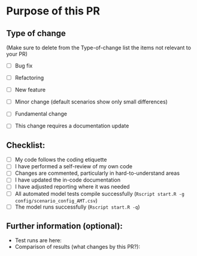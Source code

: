 # Purpose of this PR


## Type of change

(Make sure to delete from the Type-of-change list the items not relevant to your PR)

- [ ] Bug fix 
- [ ] Refactoring
- [ ] New feature 
- [ ] Minor change (default scenarios show only small differences)
- [ ] Fundamental change
- [ ] This change requires a documentation update


## Checklist:

- [ ] My code follows the coding etiquette
- [ ] I have performed a self-review of my own code
- [ ] Changes are commented, particularly in hard-to-understand areas
- [ ] I have updated the in-code documentation
- [ ] I have adjusted reporting where it was needed
- [ ] All automated model tests compile successfully (`Rscript start.R -g config/scenario_config_AMT.csv`)
- [ ] The model runs successfully (`Rscript start.R -q`)

## Further information (optional):

* Test runs are here: 
* Comparison of results (what changes by this PR?): 


